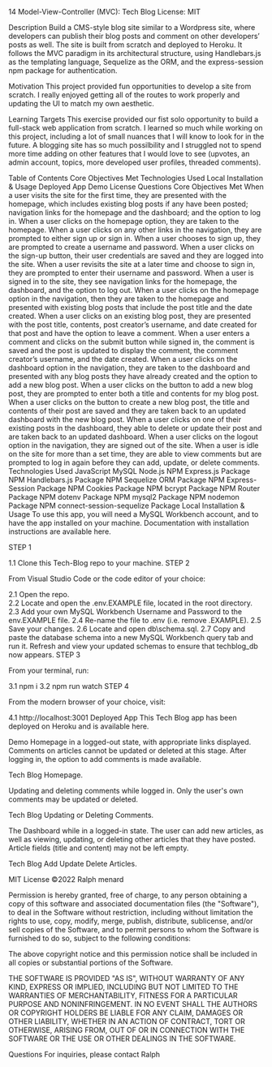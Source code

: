 14 Model-View-Controller (MVC): Tech Blog
License: MIT

Description
Build a CMS-style blog site similar to a Wordpress site, where developers can publish their blog posts and comment on other developers’ posts as well. The site is built from scratch and deployed to Heroku. It follows the MVC paradigm in its architectural structure, using Handlebars.js as the templating language, Sequelize as the ORM, and the express-session npm package for authentication.

Motivation
This project provided fun opportunities to develop a site from scratch. I really enjoyed getting all of the routes to work properly and updating the UI to match my own aesthetic.

Learning Targets
This exercise provided our fist solo opportunity to build a full-stack web application from scratch. I learned so much while working on this project, including a lot of small nuances that I will know to look for in the future. A blogging site has so much possilbility and I struggled not to spend more time adding on other features that I would love to see (upvotes, an admin account, topics, more developed user profiles, threaded comments).

Table of Contents
Core Objectives Met
Technologies Used
Local Installation & Usage
Deployed App
Demo
License
Questions
Core Objectives Met
When a user visits the site for the first time, they are presented with the homepage, which includes existing blog posts if any have been posted; navigation links for the homepage and the dashboard; and the option to log in.
When a user clicks on the homepage option, they are taken to the homepage.
When a user clicks on any other links in the navigation, they are prompted to either sign up or sign in.
When a user chooses to sign up, they are prompted to create a username and password.
When a user clicks on the sign-up button, their user credentials are saved and they are logged into the site.
When a user revisits the site at a later time and choose to sign in, they are prompted to enter their username and password.
When a user is signed in to the site, they see navigation links for the homepage, the dashboard, and the option to log out.
When a user clicks on the homepage option in the navigation, then they are taken to the homepage and presented with existing blog posts that include the post title and the date created.
When a user clicks on an existing blog post, they are presented with the post title, contents, post creator’s username, and date created for that post and have the option to leave a comment.
When a user enters a comment and clicks on the submit button while signed in, the comment is saved and the post is updated to display the comment, the comment creator’s username, and the date created.
When a user clicks on the dashboard option in the navigation, they are taken to the dashboard and presented with any blog posts they have already created and the option to add a new blog post.
When a user clicks on the button to add a new blog post, they are prompted to enter both a title and contents for my blog post.
When a user clicks on the button to create a new blog post, the title and contents of their post are saved and they are taken back to an updated dashboard with the new blog post.
When a user clicks on one of their existing posts in the dashboard, they able to delete or update their post and are taken back to an updated dashboard.
When a user clicks on the logout option in the navigation, they are signed out of the site.
When a user is idle on the site for more than a set time, they are able to view comments but are prompted to log in again before they can add, update, or delete comments.
Technologies Used
JavaScript
MySQL
Node.js
NPM Express.js Package
NPM Handlebars.js Package
NPM Sequelize ORM Package
NPM Express-Session Package
NPM Cookies Package
NPM bcrypt Package
NPM Router Package
NPM dotenv Package
NPM mysql2 Package
NPM nodemon Package
NPM connect-session-sequelize Package
Local Installation & Usage
To use this app, you will need a MySQL Workbench account, and to have the app installed on your machine. Documentation with installation instructions are available here.

STEP 1

1.1 Clone this Tech-Blog repo to your machine.
STEP 2

From Visual Studio Code or the code editor of your choice:

2.1 Open the repo.  
2.2 Locate and open the .env.EXAMPLE file, located in the root directory.
2.3 Add your own MySQL Workbench Username and Password to the env.EXAMPLE file.
2.4 Re-name the file to .env (i.e. remove .EXAMPLE).
2.5 Save your changes.
2.6 Locate and open db\schema.sql.
2.7 Copy and paste the database schema into a new MySQL Workbench query tab and run it. Refresh and view your updated schemas to ensure that techblog_db now appears.
STEP 3

From your terminal, run:

3.1 npm i
3.2 npm run watch
STEP 4

From the modern browser of your choice, visit:

4.1 http://localhost:3001
Deployed App
This Tech Blog app has been deployed on Heroku and is available here.

Demo
Homepage in a logged-out state, with appropriate links displayed. Comments on articles cannot be updated or deleted at this stage. After logging in, the option to add comments is made available.

Tech Blog Homepage.

Updating and deleting comments while logged in. Only the user's own comments may be updated or deleted.

Tech Blog Updating or Deleting Comments.

The Dashboard while in a logged-in state. The user can add new articles, as well as viewing, updating, or deleting other articles that they have posted. Article fields (title and content) may not be left empty.

Tech Blog Add Update Delete Articles.

MIT License
©2022 Ralph menard

Permission is hereby granted, free of charge, to any person obtaining a copy of this software and associated documentation files (the "Software"), to deal in the Software without restriction, including without limitation the rights to use, copy, modify, merge, publish, distribute, sublicense, and/or sell copies of the Software, and to permit persons to whom the Software is furnished to do so, subject to the following conditions:

The above copyright notice and this permission notice shall be included in all copies or substantial portions of the Software.

THE SOFTWARE IS PROVIDED "AS IS", WITHOUT WARRANTY OF ANY KIND, EXPRESS OR IMPLIED, INCLUDING BUT NOT LIMITED TO THE WARRANTIES OF MERCHANTABILITY, FITNESS FOR A PARTICULAR PURPOSE AND NONINFRINGEMENT. IN NO EVENT SHALL THE AUTHORS OR COPYRIGHT HOLDERS BE LIABLE FOR ANY CLAIM, DAMAGES OR OTHER LIABILITY, WHETHER IN AN ACTION OF CONTRACT, TORT OR OTHERWISE, ARISING FROM, OUT OF OR IN CONNECTION WITH THE SOFTWARE OR THE USE OR OTHER DEALINGS IN THE SOFTWARE.

Questions
For inquiries, please contact Ralph